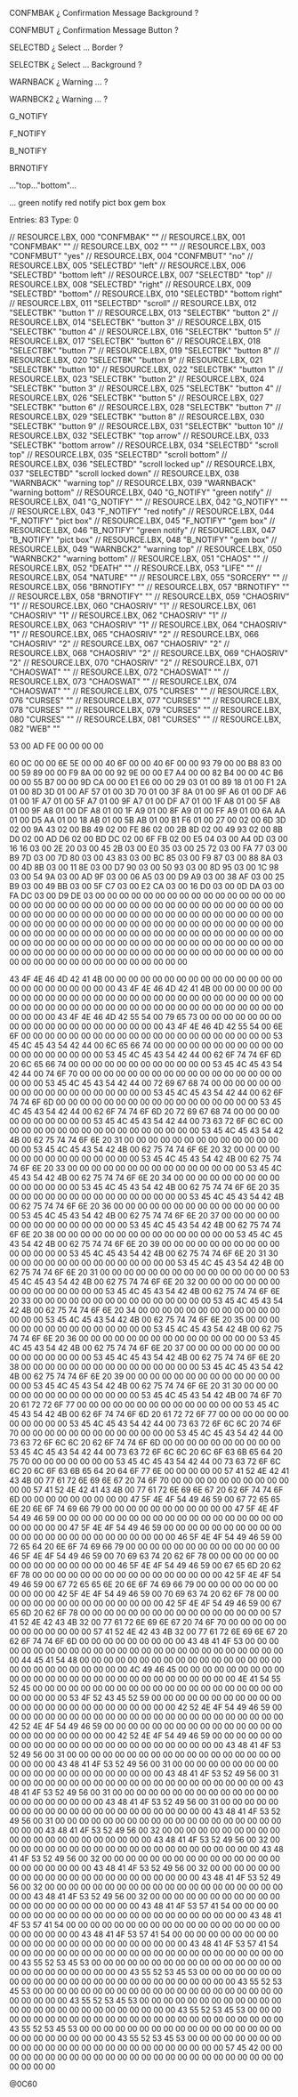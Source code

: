


CONFMBAK
¿ Confirmation Message Background ?

CONFMBUT
¿ Confirmation Message Button ?

SELECTBD
¿ Select ... Border ?

SELECTBK
¿ Select ... Background ?

WARNBACK
¿ Warning ... ?

WARNBCK2
¿ Warning ... ?

G_NOTIFY

F_NOTIFY

B_NOTIFY

BRNOTIFY

..."top..."bottom"...

...
green notify
red notify
pict box
gem box




Entries:    83
Type:        0



// RESOURCE.LBX, 000  "CONFMBAK"  ""
// RESOURCE.LBX, 001  "CONFMBAK"  ""
// RESOURCE.LBX, 002  ""          ""
// RESOURCE.LBX, 003  "CONFMBUT"  "yes"
// RESOURCE.LBX, 004  "CONFMBUT"  "no"
// RESOURCE.LBX, 005  "SELECTBD"  "left"
// RESOURCE.LBX, 006  "SELECTBD"  "bottom left"
// RESOURCE.LBX, 007  "SELECTBD"  "top"
// RESOURCE.LBX, 008  "SELECTBD"  "right"
// RESOURCE.LBX, 009  "SELECTBD"  "bottom"
// RESOURCE.LBX, 010  "SELECTBD"  "bottom right"
// RESOURCE.LBX, 011  "SELECTBD"  "scroll"
// RESOURCE.LBX, 012  "SELECTBK"  "button 1"
// RESOURCE.LBX, 013  "SELECTBK"  "button 2"
// RESOURCE.LBX, 014  "SELECTBK"  "button 3"
// RESOURCE.LBX, 015  "SELECTBK"  "button 4"
// RESOURCE.LBX, 016  "SELECTBK"  "button 5"
// RESOURCE.LBX, 017  "SELECTBK"  "button 6"
// RESOURCE.LBX, 018  "SELECTBK"  "button 7"
// RESOURCE.LBX, 019  "SELECTBK"  "button 8"
// RESOURCE.LBX, 020  "SELECTBK"  "button 9"
// RESOURCE.LBX, 021  "SELECTBK"  "button 10"
// RESOURCE.LBX, 022  "SELECTBK"  "button 1"
// RESOURCE.LBX, 023  "SELECTBK"  "button 2"
// RESOURCE.LBX, 024  "SELECTBK"  "button 3"
// RESOURCE.LBX, 025  "SELECTBK"  "button 4"
// RESOURCE.LBX, 026  "SELECTBK"  "button 5"
// RESOURCE.LBX, 027  "SELECTBK"  "button 6"
// RESOURCE.LBX, 028  "SELECTBK"  "button 7"
// RESOURCE.LBX, 029  "SELECTBK"  "button 8"
// RESOURCE.LBX, 030  "SELECTBK"  "button 9"
// RESOURCE.LBX, 031  "SELECTBK"  "button 10"
// RESOURCE.LBX, 032  "SELECTBK"  "top arrow"
// RESOURCE.LBX, 033  "SELECTBK"  "bottom arrow"
// RESOURCE.LBX, 034  "SELECTBD"  "scroll top"
// RESOURCE.LBX, 035  "SELECTBD"  "scroll bottom"
// RESOURCE.LBX, 036  "SELECTBD"  "scroll locked up"
// RESOURCE.LBX, 037  "SELECTBD"  "scroll locked down"
// RESOURCE.LBX, 038  "WARNBACK"  "warning top"
// RESOURCE.LBX, 039  "WARNBACK"  "warning bottom"
// RESOURCE.LBX, 040  "G_NOTIFY"  "green notify"
// RESOURCE.LBX, 041  "G_NOTIFY"  ""
// RESOURCE.LBX, 042  "G_NOTIFY"  ""
// RESOURCE.LBX, 043  "F_NOTIFY"  "red notify"
// RESOURCE.LBX, 044  "F_NOTIFY"  "pict box"
// RESOURCE.LBX, 045  "F_NOTIFY"  "gem box"
// RESOURCE.LBX, 046  "B_NOTIFY"  "green notify"
// RESOURCE.LBX, 047  "B_NOTIFY"  "pict box"
// RESOURCE.LBX, 048  "B_NOTIFY"  "gem box"
// RESOURCE.LBX, 049  "WARNBCK2"  "warning top"
// RESOURCE.LBX, 050  "WARNBCK2"  "warning bottom"
// RESOURCE.LBX, 051  "CHAOS"     ""
// RESOURCE.LBX, 052  "DEATH"     ""
// RESOURCE.LBX, 053  "LIFE"      ""
// RESOURCE.LBX, 054  "NATURE"    ""
// RESOURCE.LBX, 055  "SORCERY"   ""
// RESOURCE.LBX, 056  "BRNOTIFY"  ""
// RESOURCE.LBX, 057  "BRNOTIFY"  ""
// RESOURCE.LBX, 058  "BRNOTIFY"  ""
// RESOURCE.LBX, 059  "CHAOSRIV"  "1"
// RESOURCE.LBX, 060  "CHAOSRIV"  "1"
// RESOURCE.LBX, 061  "CHAOSRIV"  "1"
// RESOURCE.LBX, 062  "CHAOSRIV"  "1"
// RESOURCE.LBX, 063  "CHAOSRIV"  "1"
// RESOURCE.LBX, 064  "CHAOSRIV"  "1"
// RESOURCE.LBX, 065  "CHAOSRIV"  "2"
// RESOURCE.LBX, 066  "CHAOSRIV"  "2"
// RESOURCE.LBX, 067  "CHAOSRIV"  "2"
// RESOURCE.LBX, 068  "CHAOSRIV"  "2"
// RESOURCE.LBX, 069  "CHAOSRIV"  "2"
// RESOURCE.LBX, 070  "CHAOSRIV"  "2"
// RESOURCE.LBX, 071  "CHAOSWAT"  ""
// RESOURCE.LBX, 072  "CHAOSWAT"  ""
// RESOURCE.LBX, 073  "CHAOSWAT"  ""
// RESOURCE.LBX, 074  "CHAOSWAT"  ""
// RESOURCE.LBX, 075  "CURSES"    ""
// RESOURCE.LBX, 076  "CURSES"    ""
// RESOURCE.LBX, 077  "CURSES"    ""
// RESOURCE.LBX, 078  "CURSES"    ""
// RESOURCE.LBX, 079  "CURSES"    ""
// RESOURCE.LBX, 080  "CURSES"    ""
// RESOURCE.LBX, 081  "CURSES"    ""
// RESOURCE.LBX, 082  "WEB"       ""



53 00 
AD FE 
00 00 
00 00 

60 0C 00 00 
6E 5E 00 00 
40 6F 00 00 
40 6F 00 00 
93 79 00 00 
B8 83 00 00 
59 89 00 00 
F9 8A 00 00 
92 9E 00 00 
E7 A4 00 00 
82 B4 00 00 
4C B6 00 00 
55 B7 00 00 
9D CA 00 00 
E1 E6 00 00 
29 03 01 00 
89 18 01 00 
F1 2A 01 00 
8D 3D 01 00 
AF 57 01 00 
3D 70 01 00 
3F 8A 01 00 
9F A6 01 00 
DF A6 01 00 
1F A7 01 00 
5F A7 01 00 
9F A7 01 00 
DF A7 01 00 
1F A8 01 00 
5F A8 01 00 
9F A8 01 00 
DF A8 01 00 
1F A9 01 00 
8F A9 01 00 
FF A9 01 00 
6A AA 01 00 
D5 AA 01 00 
18 AB 01 00 
5B AB 01 00 
B1 F6 01 00 
27 00 02 00 
6D 3D 02 00 
9A 43 02 00 
B8 49 02 00 
FE 86 02 00 
2B 8D 02 00 
49 93 02 00 
8B D0 02 00 
AD D6 02 00 
BD DC 02 00 
6F FB 02 00 
E5 04 03 00 
A4 0D 03 00 
16 16 03 00 
2E 20 03 00 
45 2B 03 00 
E0 35 03 00 
25 72 03 00 
FA 77 03 00 
B9 7D 03 00 
7D 80 03 00 
43 83 03 00 
BC 85 03 00 
F9 87 03 00 
88 8A 03 00 
4D 8B 03 00 
11 8E 03 00 
D7 90 03 00 
50 93 03 00 
8D 95 03 00 
1C 98 03 00 
54 9A 03 00 
AD 9F 03 00 
06 A5 03 00 
D9 A9 03 00 
38 AF 03 00 
25 B9 03 00 
49 BB 03 00 
5F C7 03 00 
E2 CA 03 00 
16 D0 03 00 
0D DA 03 00 
FA DC 03 00 
D9 DE 03 00 
00 00 00 00 
00 00 00 00
00 00 00 00 00 00 00 00 00 00 00 00 00 00 00 00 00 00 00 00 00 00 00 00 00 00 00 00 00 00 00 00 00 00 00 00 00 00 00 00 00 00 00 00 00 00 00 00 00 00 00 00 00 00 00 00 00 00 00 00 00 00 00 00 00 00 00 00 00 00 00 00 00 00 00 00 00 00 00 00 00 00 00 00 00 00 00 00 00 00 00 00 00 00 00 00 00 00 00 00 00 00 00 00 00 00 00 00 00 00 00 00 00 00 00 00 00 00 00 00 00 00 00 00 00 00 00 00 00 00 00 00 00 00 00 00 00 00 00 00 00 00 00 00 00 00 00 00 00 00 00 00 00 00 00 00 00 00 00 00

43 4F 4E 46 4D 42 41 4B 00 00 00 00 00 00 00 00 00 00 00 00 00 00 00 00 00 00 00 00 00 00 00 00 43 4F 4E 46 4D 42 41 4B 00 00 00 00 00 00 00 00 00 00 00 00 00 00 00 00 00 00 00 00 00 00 00 00 00 00 00 00 00 00 00 00 00 00 00 00 00 00 00 00 00 00 00 00 00 00 00 00 00 00 00 00 00 00 00 00 43 4F 4E 46 4D 42 55 54 00 79 65 73 00 00 00 00 00 00 00 00 00 00 00 00 00 00 00 00 00 00 00 00 43 4F 4E 46 4D 42 55 54 00 6E 6F 00 00 00 00 00 00 00 00 00 00 00 00 00 00 00 00 00 00 00 00 00 53 45 4C 45 43 54 42 44 00 6C 65 66 74 00 00 00 00 00 00 00 00 00 00 00 00 00 00 00 00 00 00 00 53 45 4C 45 43 54 42 44 00 62 6F 74 74 6F 6D 20 6C 65 66 74 00 00 00 00 00 00 00 00 00 00 00 00 53 45 4C 45 43 54 42 44 00 74 6F 70 00 00 00 00 00 00 00 00 00 00 00 00 00 00 00 00 00 00 00 00 53 45 4C 45 43 54 42 44 00 72 69 67 68 74 00 00 00 00 00 00 00 00 00 00 00 00 00 00 00 00 00 00 53 45 4C 45 43 54 42 44 00 62 6F 74 74 6F 6D 00 00 00 00 00 00 00 00 00 00 00 00 00 00 00 00 00 53 45 4C 45 43 54 42 44 00 62 6F 74 74 6F 6D 20 72 69 67 68 74 00 00 00 00 00 00 00 00 00 00 00 53 45 4C 45 43 54 42 44 00 73 63 72 6F 6C 6C 00 00 00 00 00 00 00 00 00 00 00 00 00 00 00 00 00 53 45 4C 45 43 54 42 4B 00 62 75 74 74 6F 6E 20 31 00 00 00 00 00 00 00 00 00 00 00 00 00 00 00 53 45 4C 45 43 54 42 4B 00 62 75 74 74 6F 6E 20 32 00 00 00 00 00 00 00 00 00 00 00 00 00 00 00 53 45 4C 45 43 54 42 4B 00 62 75 74 74 6F 6E 20 33 00 00 00 00 00 00 00 00 00 00 00 00 00 00 00 53 45 4C 45 43 54 42 4B 00 62 75 74 74 6F 6E 20 34 00 00 00 00 00 00 00 00 00 00 00 00 00 00 00 53 45 4C 45 43 54 42 4B 00 62 75 74 74 6F 6E 20 35 00 00 00 00 00 00 00 00 00 00 00 00 00 00 00 53 45 4C 45 43 54 42 4B 00 62 75 74 74 6F 6E 20 36 00 00 00 00 00 00 00 00 00 00 00 00 00 00 00 53 45 4C 45 43 54 42 4B 00 62 75 74 74 6F 6E 20 37 00 00 00 00 00 00 00 00 00 00 00 00 00 00 00 53 45 4C 45 43 54 42 4B 00 62 75 74 74 6F 6E 20 38 00 00 00 00 00 00 00 00 00 00 00 00 00 00 00 53 45 4C 45 43 54 42 4B 00 62 75 74 74 6F 6E 20 39 00 00 00 00 00 00 00 00 00 00 00 00 00 00 00 53 45 4C 45 43 54 42 4B 00 62 75 74 74 6F 6E 20 31 30 00 00 00 00 00 00 00 00 00 00 00 00 00 00 53 45 4C 45 43 54 42 4B 00 62 75 74 74 6F 6E 20 31 00 00 00 00 00 00 00 00 00 00 00 00 00 00 00 53 45 4C 45 43 54 42 4B 00 62 75 74 74 6F 6E 20 32 00 00 00 00 00 00 00 00 00 00 00 00 00 00 00 53 45 4C 45 43 54 42 4B 00 62 75 74 74 6F 6E 20 33 00 00 00 00 00 00 00 00 00 00 00 00 00 00 00 53 45 4C 45 43 54 42 4B 00 62 75 74 74 6F 6E 20 34 00 00 00 00 00 00 00 00 00 00 00 00 00 00 00 53 45 4C 45 43 54 42 4B 00 62 75 74 74 6F 6E 20 35 00 00 00 00 00 00 00 00 00 00 00 00 00 00 00 53 45 4C 45 43 54 42 4B 00 62 75 74 74 6F 6E 20 36 00 00 00 00 00 00 00 00 00 00 00 00 00 00 00 53 45 4C 45 43 54 42 4B 00 62 75 74 74 6F 6E 20 37 00 00 00 00 00 00 00 00 00 00 00 00 00 00 00 53 45 4C 45 43 54 42 4B 00 62 75 74 74 6F 6E 20 38 00 00 00 00 00 00 00 00 00 00 00 00 00 00 00 53 45 4C 45 43 54 42 4B 00 62 75 74 74 6F 6E 20 39 00 00 00 00 00 00 00 00 00 00 00 00 00 00 00 53 45 4C 45 43 54 42 4B 00 62 75 74 74 6F 6E 20 31 30 00 00 00 00 00 00 00 00 00 00 00 00 00 00 53 45 4C 45 43 54 42 4B 00 74 6F 70 20 61 72 72 6F 77 00 00 00 00 00 00 00 00 00 00 00 00 00 00 53 45 4C 45 43 54 42 4B 00 62 6F 74 74 6F 6D 20 61 72 72 6F 77 00 00 00 00 00 00 00 00 00 00 00 53 45 4C 45 43 54 42 44 00 73 63 72 6F 6C 6C 20 74 6F 70 00 00 00 00 00 00 00 00 00 00 00 00 00 53 45 4C 45 43 54 42 44 00 73 63 72 6F 6C 6C 20 62 6F 74 74 6F 6D 00 00 00 00 00 00 00 00 00 00 53 45 4C 45 43 54 42 44 00 73 63 72 6F 6C 6C 20 6C 6F 63 6B 65 64 20 75 70 00 00 00 00 00 00 00 53 45 4C 45 43 54 42 44 00 73 63 72 6F 6C 6C 20 6C 6F 63 6B 65 64 20 64 6F 77 6E 00 00 00 00 00 57 41 52 4E 42 41 43 4B 00 77 61 72 6E 69 6E 67 20 74 6F 70 00 00 00 00 00 00 00 00 00 00 00 00 57 41 52 4E 42 41 43 4B 00 77 61 72 6E 69 6E 67 20 62 6F 74 74 6F 6D 00 00 00 00 00 00 00 00 00 47 5F 4E 4F 54 49 46 59 00 67 72 65 65 6E 20 6E 6F 74 69 66 79 00 00 00 00 00 00 00 00 00 00 00 47 5F 4E 4F 54 49 46 59 00 00 00 00 00 00 00 00 00 00 00 00 00 00 00 00 00 00 00 00 00 00 00 00 47 5F 4E 4F 54 49 46 59 00 00 00 00 00 00 00 00 00 00 00 00 00 00 00 00 00 00 00 00 00 00 00 00 46 5F 4E 4F 54 49 46 59 00 72 65 64 20 6E 6F 74 69 66 79 00 00 00 00 00 00 00 00 00 00 00 00 00 46 5F 4E 4F 54 49 46 59 00 70 69 63 74 20 62 6F 78 00 00 00 00 00 00 00 00 00 00 00 00 00 00 00 46 5F 4E 4F 54 49 46 59 00 67 65 6D 20 62 6F 78 00 00 00 00 00 00 00 00 00 00 00 00 00 00 00 00 42 5F 4E 4F 54 49 46 59 00 67 72 65 65 6E 20 6E 6F 74 69 66 79 00 00 00 00 00 00 00 00 00 00 00 42 5F 4E 4F 54 49 46 59 00 70 69 63 74 20 62 6F 78 00 00 00 00 00 00 00 00 00 00 00 00 00 00 00 42 5F 4E 4F 54 49 46 59 00 67 65 6D 20 62 6F 78 00 00 00 00 00 00 00 00 00 00 00 00 00 00 00 00 57 41 52 4E 42 43 4B 32 00 77 61 72 6E 69 6E 67 20 74 6F 70 00 00 00 00 00 00 00 00 00 00 00 00 57 41 52 4E 42 43 4B 32 00 77 61 72 6E 69 6E 67 20 62 6F 74 74 6F 6D 00 00 00 00 00 00 00 00 00 43 48 41 4F 53 00 00 00 00 00 00 00 00 00 00 00 00 00 00 00 00 00 00 00 00 00 00 00 00 00 00 00 44 45 41 54 48 00 00 00 00 00 00 00 00 00 00 00 00 00 00 00 00 00 00 00 00 00 00 00 00 00 00 00 4C 49 46 45 00 00 00 00 00 00 00 00 00 00 00 00 00 00 00 00 00 00 00 00 00 00 00 00 00 00 00 00 4E 41 54 55 52 45 00 00 00 00 00 00 00 00 00 00 00 00 00 00 00 00 00 00 00 00 00 00 00 00 00 00 53 4F 52 43 45 52 59 00 00 00 00 00 00 00 00 00 00 00 00 00 00 00 00 00 00 00 00 00 00 00 00 00 42 52 4E 4F 54 49 46 59 00 00 00 00 00 00 00 00 00 00 00 00 00 00 00 00 00 00 00 00 00 00 00 00 42 52 4E 4F 54 49 46 59 00 00 00 00 00 00 00 00 00 00 00 00 00 00 00 00 00 00 00 00 00 00 00 00 42 52 4E 4F 54 49 46 59 00 00 00 00 00 00 00 00 00 00 00 00 00 00 00 00 00 00 00 00 00 00 00 00 43 48 41 4F 53 52 49 56 00 31 00 00 00 00 00 00 00 00 00 00 00 00 00 00 00 00 00 00 00 00 00 00 43 48 41 4F 53 52 49 56 00 31 00 00 00 00 00 00 00 00 00 00 00 00 00 00 00 00 00 00 00 00 00 00 43 48 41 4F 53 52 49 56 00 31 00 00 00 00 00 00 00 00 00 00 00 00 00 00 00 00 00 00 00 00 00 00 43 48 41 4F 53 52 49 56 00 31 00 00 00 00 00 00 00 00 00 00 00 00 00 00 00 00 00 00 00 00 00 00 43 48 41 4F 53 52 49 56 00 31 00 00 00 00 00 00 00 00 00 00 00 00 00 00 00 00 00 00 00 00 00 00 43 48 41 4F 53 52 49 56 00 31 00 00 00 00 00 00 00 00 00 00 00 00 00 00 00 00 00 00 00 00 00 00 43 48 41 4F 53 52 49 56 00 32 00 00 00 00 00 00 00 00 00 00 00 00 00 00 00 00 00 00 00 00 00 00 43 48 41 4F 53 52 49 56 00 32 00 00 00 00 00 00 00 00 00 00 00 00 00 00 00 00 00 00 00 00 00 00 43 48 41 4F 53 52 49 56 00 32 00 00 00 00 00 00 00 00 00 00 00 00 00 00 00 00 00 00 00 00 00 00 43 48 41 4F 53 52 49 56 00 32 00 00 00 00 00 00 00 00 00 00 00 00 00 00 00 00 00 00 00 00 00 00 43 48 41 4F 53 52 49 56 00 32 00 00 00 00 00 00 00 00 00 00 00 00 00 00 00 00 00 00 00 00 00 00 43 48 41 4F 53 52 49 56 00 32 00 00 00 00 00 00 00 00 00 00 00 00 00 00 00 00 00 00 00 00 00 00 43 48 41 4F 53 57 41 54 00 00 00 00 00 00 00 00 00 00 00 00 00 00 00 00 00 00 00 00 00 00 00 00 43 48 41 4F 53 57 41 54 00 00 00 00 00 00 00 00 00 00 00 00 00 00 00 00 00 00 00 00 00 00 00 00 43 48 41 4F 53 57 41 54 00 00 00 00 00 00 00 00 00 00 00 00 00 00 00 00 00 00 00 00 00 00 00 00 43 48 41 4F 53 57 41 54 00 00 00 00 00 00 00 00 00 00 00 00 00 00 00 00 00 00 00 00 00 00 00 00 43 55 52 53 45 53 00 00 00 00 00 00 00 00 00 00 00 00 00 00 00 00 00 00 00 00 00 00 00 00 00 00 43 55 52 53 45 53 00 00 00 00 00 00 00 00 00 00 00 00 00 00 00 00 00 00 00 00 00 00 00 00 00 00 43 55 52 53 45 53 00 00 00 00 00 00 00 00 00 00 00 00 00 00 00 00 00 00 00 00 00 00 00 00 00 00 43 55 52 53 45 53 00 00 00 00 00 00 00 00 00 00 00 00 00 00 00 00 00 00 00 00 00 00 00 00 00 00 43 55 52 53 45 53 00 00 00 00 00 00 00 00 00 00 00 00 00 00 00 00 00 00 00 00 00 00 00 00 00 00 43 55 52 53 45 53 00 00 00 00 00 00 00 00 00 00 00 00 00 00 00 00 00 00 00 00 00 00 00 00 00 00 43 55 52 53 45 53 00 00 00 00 00 00 00 00 00 00 00 00 00 00 00 00 00 00 00 00 00 00 00 00 00 00 57 45 42 00 00 00 00 00 00 00 00 00 00 00 00 00 00 00 00 00 00 00 00 00 00 00 00 00 00 00 00 00

@0C60
